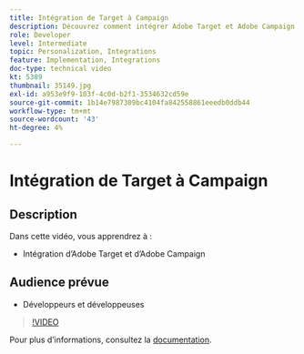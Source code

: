 ```yaml
---
title: Intégration de Target à Campaign
description: Découvrez comment intégrer Adobe Target et Adobe Campaign.
role: Developer
level: Intermediate
topic: Personalization, Integrations
feature: Implementation, Integrations
doc-type: technical video
kt: 5389
thumbnail: 35149.jpg
exl-id: a953e9f9-103f-4c0d-b2f1-3534632cd59e
source-git-commit: 1b14e7987309bc4104fa842558861eeedb0ddb44
workflow-type: tm+mt
source-wordcount: '43'
ht-degree: 4%

---
```


# Intégration de Target à Campaign

## Description

Dans cette vidéo, vous apprendrez à :

* Intégration d’Adobe Target et d’Adobe Campaign

## Audience prévue

* Développeurs et développeuses

>[!VIDEO](https://video.tv.adobe.com/v/35149/?quality=12)

Pour plus d’informations, consultez la [documentation](https://experienceleague.adobe.com/docs/target/using/integrate/campaign-and-target.html?lang=en).
